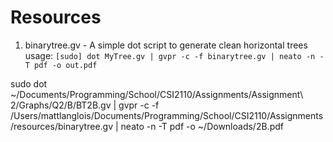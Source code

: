 # Resources

1. binarytree.gv - A simple dot script to generate clean horizontal trees usage: `[sudo] dot MyTree.gv | gvpr -c -f binarytree.gv | neato -n -T pdf -o out.pdf`

sudo dot ~/Documents/Programming/School/CSI2110/Assignments/Assignment\ 2/Graphs/Q2/B/BT2B.gv | gvpr -c -f /Users/mattlanglois/Documents/Programming/School/CSI2110/Assignments/resources/binarytree.gv | neato -n -T pdf -o ~/Downloads/2B.pdf
